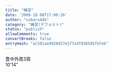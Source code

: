 ```yaml
---
title: "練習"
date: '2009-10-08T17:06:26'
author: "subaru44k"
category: "練習(デフォルト)"
status: "publish"
allowComments: true
convertBreaks: false
entryHash: "ac501aed920d27e377a3f036595fbfeb"
---
```

豊中外周3周<br>
10'14"
